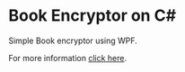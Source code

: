 # Book Encryptor on C#

Simple Book encryptor using WPF.

For more information [click here](https://en.wikipedia.org/wiki/Book_cipher).
